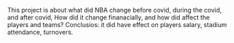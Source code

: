 This project is about what did NBA change before covid, during the covid, and after covid, How did it change finanacially, and how did affect the players and teams?
Conclusios: it did have effect on players salary, stadium attendance, turnovers. 
